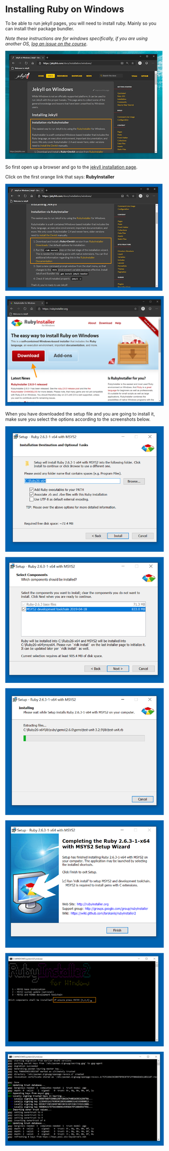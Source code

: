 # Installing Ruby on Windows

To be able to run jekyll pages, you will need to install ruby. Mainly so you can install their package bundler. 

*Note these instructions are for windows specifically, if you are using another OS, [log an issue on the course](https://github.com/ToiOhomaiBCS/COMP5210-Course-Material/issues/new)*.

[![001-smaller.png](images/001-smaller.png)](images/001.png)

So first open up a browser and go to the [jekyll installation page](https://jekyllrb.com/docs/installation/windows/).

Click on the first orange link that says: **RubyInstaller**

[![002-smaller.png](images/002-smaller.png)](images/002.png)



[![003-smaller.png](images/003-smaller.png)](images/003.png)

When you have downloaded the setup file and you are going to install it, make sure you select the options according to the screenshots below.





[![005-smaller.png](images/005-smaller.png)](images/005.png)

[![006-smaller.png](images/006-smaller.png)](images/006.png)

[![007-smaller.png](images/007-smaller.png)](images/007.png)

[![008-smaller.png](images/008-smaller.png)](images/008.png)

[![010-smaller.png](images/009-smaller.png)](images/009.png)

[![011-smaller.png](images/010-smaller.png)](images/010.png)